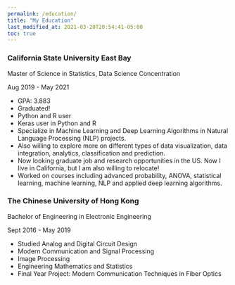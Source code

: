 ```yaml
---
permalink: /education/
title: "My Education"
last_modified_at: 2021-03-20T20:54:41-05:00
toc: true
---
```

### California State University East Bay
Master of Science in Statistics, Data Science Concentration

Aug 2019 - May 2021

- GPA: 3.883
- Graduated!
- Python and R user
- Keras user in Python and R
- Specialize in Machine Learning and Deep Learning Algorithms in Natural Language Processing (NLP) projects.
- Also willing to explore more on different types of data visualization, data integration, analytics, classification and prediction.
- Now looking graduate job and research opportunities in the US. Now I live in California, but I am also willing to relocate!
- Worked on courses including advanced probability, ANOVA, statistical learning, machine learning, NLP and applied deep learning algorithms.

### The Chinese University of Hong Kong
Bachelor of Engineering in Electronic Engineering

Sept 2016 - May 2019

- Studied Analog and Digital Circuit Design
- Modern Communication and Signal Processing
- Image Processing
- Engineering Mathematics and Statistics
- Final Year Project: Modern Communication Techniques in Fiber Optics
